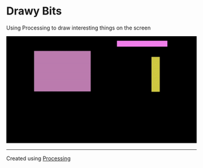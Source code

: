 # Drawy Bits

Using Processing to draw interesting things on the screen

![drawing rectangles](rectangles.gif?raw=true "rectangles")

----

Created using [Processing](https://processing.org/)
